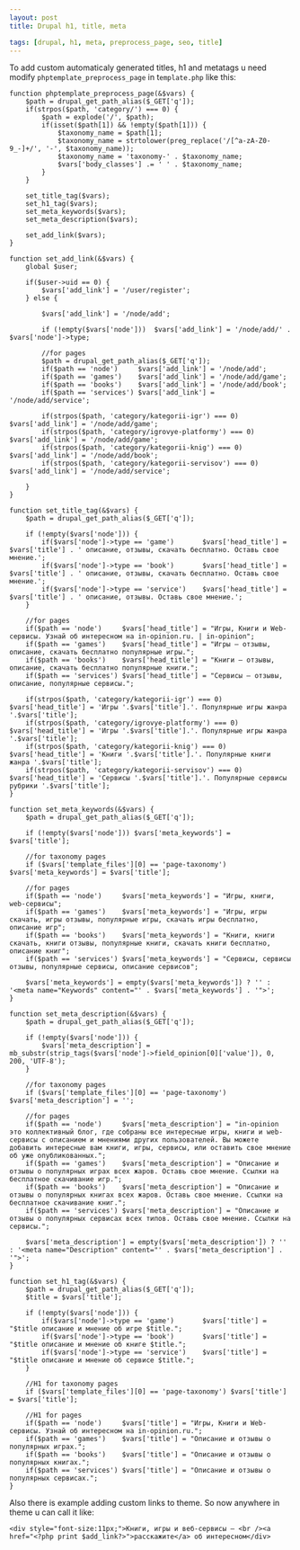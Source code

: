 ```yaml
---
layout: post
title: Drupal h1, title, meta

tags: [drupal, h1, meta, preprocess_page, seo, title]
---
```


To add custom automaticaly generated titles, h1 and metatags u need modify `phptemplate_preprocess_page` in t`emplate.php` like this:

    function phptemplate_preprocess_page(&$vars) {
        $path = drupal_get_path_alias($_GET['q']);
        if(strpos($path, 'category/') === 0) {
            $path = explode('/', $path);
            if(isset($path[1]) && !empty($path[1])) {
                $taxonomy_name = $path[1];
                $taxonomy_name = strtolower(preg_replace('/[^a-zA-Z0-9_-]+/', '-', $taxonomy_name));
                $taxonomy_name = 'taxonomy-' . $taxonomy_name;
                $vars['body_classes'] .= ' ' . $taxonomy_name;
            }
        }

        set_title_tag($vars);
        set_h1_tag($vars);
        set_meta_keywords($vars);
        set_meta_description($vars);

        set_add_link($vars);
    }

    function set_add_link(&$vars) {
        global $user;

        if($user->uid == 0) {
            $vars['add_link'] = '/user/register';
        } else {

            $vars['add_link'] = '/node/add';

            if (!empty($vars['node']))  $vars['add_link'] = '/node/add/' . $vars['node']->type;

            //for pages
            $path = drupal_get_path_alias($_GET['q']);
            if($path == 'node')     $vars['add_link'] = '/node/add';
            if($path == 'games')    $vars['add_link'] = '/node/add/game';
            if($path == 'books')    $vars['add_link'] = '/node/add/book';
            if($path == 'services') $vars['add_link'] = '/node/add/service';

            if(strpos($path, 'category/kategorii-igr') === 0)       $vars['add_link'] = '/node/add/game';
            if(strpos($path, 'category/igrovye-platformy') === 0)   $vars['add_link'] = '/node/add/game';
            if(strpos($path, 'category/kategorii-knig') === 0)      $vars['add_link'] = '/node/add/book';
            if(strpos($path, 'category/kategorii-servisov') === 0)  $vars['add_link'] = '/node/add/service';

        }
    }

    function set_title_tag(&$vars) {
        $path = drupal_get_path_alias($_GET['q']);

        if (!empty($vars['node'])) {
            if($vars['node']->type == 'game')       $vars['head_title'] = $vars['title'] . ' описание, отзывы, скачать бесплатно. Оставь свое мнение.';
            if($vars['node']->type == 'book')       $vars['head_title'] = $vars['title'] . ' описание, отзывы, скачать бесплатно. Оставь свое мнение.';
            if($vars['node']->type == 'service')    $vars['head_title'] = $vars['title'] . ' описание, отзывы. Оставь свое мнение.';
        }

        //for pages
        if($path == 'node')     $vars['head_title'] = "Игры, Книги и Web-сервисы. Узнай об интересном на in-opinion.ru. | in-opinion";
        if($path == 'games')    $vars['head_title'] = "Игры – отзывы, описание, скачать бесплатно популярные игры.";
        if($path == 'books')    $vars['head_title'] = "Книги – отзывы, описание, скачать бесплатно популярные книги.";
        if($path == 'services') $vars['head_title'] = "Сервисы – отзывы, описание, популярные сервисы.";

        if(strpos($path, 'category/kategorii-igr') === 0) $vars['head_title'] = 'Игры '.$vars['title'].'. Популярные игры жанра '.$vars['title'];
        if(strpos($path, 'category/igrovye-platformy') === 0) $vars['head_title'] = 'Игры '.$vars['title'].'. Популярные игры жанра '.$vars['title'];
        if(strpos($path, 'category/kategorii-knig') === 0) $vars['head_title'] = 'Книги '.$vars['title'].'. Популярные книги жанра '.$vars['title'];
        if(strpos($path, 'category/kategorii-servisov') === 0) $vars['head_title'] = 'Сервисы '.$vars['title'].'. Популярные сервисы рубрики '.$vars['title'];
    }

    function set_meta_keywords(&$vars) {
        $path = drupal_get_path_alias($_GET['q']);

        if (!empty($vars['node'])) $vars['meta_keywords'] = $vars['title'];

        //for taxonomy pages
        if ($vars['template_files'][0] == 'page-taxonomy') $vars['meta_keywords'] = $vars['title'];

        //for pages
        if($path == 'node')     $vars['meta_keywords'] = "Игры, книги, web-сервисы";
        if($path == 'games')    $vars['meta_keywords'] = "Игры, игры скачать, игры отзывы, популярные игры, скачать игры бесплатно, описание игр";
        if($path == 'books')    $vars['meta_keywords'] = "Книги, книги скачать, книги отзывы, популярные книги, скачать книги бесплатно, описание книг";
        if($path == 'services') $vars['meta_keywords'] = "Сервисы, сервисы отзывы, популярные сервисы, описание сервисов";

        $vars['meta_keywords'] = empty($vars['meta_keywords']) ? '' : '<meta name="Keywords" content="' . $vars['meta_keywords'] . '">';
    }

    function set_meta_description(&$vars) {
        $path = drupal_get_path_alias($_GET['q']);

        if (!empty($vars['node'])) {
            $vars['meta_description'] = mb_substr(strip_tags($vars['node']->field_opinion[0]['value']), 0, 200, 'UTF-8');
        }

        //for taxonomy pages
        if ($vars['template_files'][0] == 'page-taxonomy') $vars['meta_description'] = '';

        //for pages
        if($path == 'node')     $vars['meta_description'] = "in-opinion это коллективный блог, где собраны все интересные игры, книги и web-сервисы с описанием и мнениями других пользователей. Вы можете добавить интересные вам книги, игры, сервисы, или оставить свое мнение об уже опубликованных.";
        if($path == 'games')    $vars['meta_description'] = "Описание и отзывы о популярных играх всех жаров. Оставь свое мнение. Ссылки на бесплатное скачивание игр.";
        if($path == 'books')    $vars['meta_description'] = "Описание и отзывы о популярных книгах всех жаров. Оставь свое мнение. Ссылки на бесплатное скачивание книг.";
        if($path == 'services') $vars['meta_description'] = "Описание и отзывы о популярных сервисах всех типов. Оставь свое мнение. Ссылки на сервисы.";

        $vars['meta_description'] = empty($vars['meta_description']) ? '' : '<meta name="Description" content="' . $vars['meta_description'] . '">';
    }

    function set_h1_tag(&$vars) {
        $path = drupal_get_path_alias($_GET['q']);
        $title = $vars['title'];

        if (!empty($vars['node'])) {
            if($vars['node']->type == 'game')       $vars['title'] = "$title описание и мнение об игре $title.";
            if($vars['node']->type == 'book')       $vars['title'] = "$title описание и мнение об книге $title.";
            if($vars['node']->type == 'service')    $vars['title'] = "$title описание и мнение об сервисе $title.";
        }

        //H1 for taxonomy pages
        if ($vars['template_files'][0] == 'page-taxonomy') $vars['title'] = $vars['title'];

        //H1 for pages
        if($path == 'node')     $vars['title'] = "Игры, Книги и Web-сервисы. Узнай об интересном на in-opinion.ru.";
        if($path == 'games')    $vars['title'] = "Описание и отзывы о популярных играх.";
        if($path == 'books')    $vars['title'] = "Описание и отзывы о популярных книгах.";
        if($path == 'services') $vars['title'] = "Описание и отзывы о популярных сервисах.";
    }

Also there is example adding custom links to theme. So now anywhere in theme u can call it like:

    <div style="font-size:11px;">Книги, игры и веб-сервисы — <br /><a href="<?php print $add_link?>">расскажите</a> об интересном</div>
